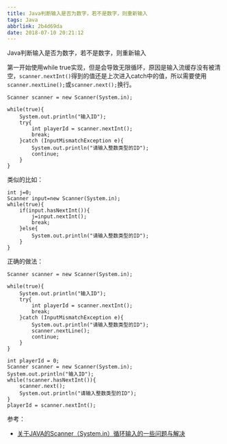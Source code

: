 ```yaml
---
title: Java判断输入是否为数字，若不是数字，则重新输入
tags: Java
abbrlink: 2b4d69da
date: 2018-07-10 20:21:12
---
```


Java判断输入是否为数字，若不是数字，则重新输入

第一开始使用while true实现，但是会导致无限循环，原因是输入流缓存没有被清空，`scanner.nextInt()`得到的值还是上次进入catch中的值，所以需要使用`scanner.nextLine();`或`scanner.next();`换行。
```
Scanner scanner = new Scanner(System.in);

while(true){
    System.out.println("输入ID");
    try{
        int playerId = scanner.nextInt();
        break;
    }catch (InputMismatchException e){
        System.out.println("请输入整数类型的ID");
        continue;
    }
}
```

<!--more-->
类似的比如：
```
int j=0;
Scanner input=new Scanner(System.in);
while(true){
    if(input.hasNextInt()){
        j=input.nextInt();
        break;
    }else{
        System.out.println("请输入整数类型的ID");
    }
}
```

正确的做法：
```
Scanner scanner = new Scanner(System.in);

while(true){
    System.out.println("输入ID");
    try{
        int playerId = scanner.nextInt();
        break;
    }catch (InputMismatchException e){
        System.out.println("请输入整数类型的ID");
        scanner.nextLine();
        continue;
    }
}
```
```
int playerId = 0;
Scanner scanner = new Scanner(System.in);
System.out.println("输入ID");
while(!scanner.hasNextInt()){
    scanner.next();
    System.out.println("请输入整数类型的ID");
}
playerId = scanner.nextInt();
```

参考：
- [关于JAVA的Scanner（System.in）循环输入的一些问题与解决](https://blog.csdn.net/lhp210205/article/details/52062588)
